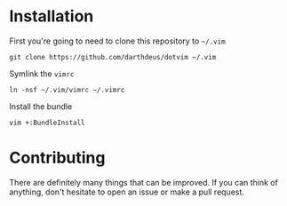# Installation

First you're going to need to clone this repository to `~/.vim`

    git clone https://github.com/darthdeus/dotvim ~/.vim

Symlink the `vimrc`

    ln -nsf ~/.vim/vimrc ~/.vimrc

Install the bundle

    vim +:BundleInstall

# Contributing

There are definitely many things that can be improved. If you can think
of anything, don't hesitate to open an issue or make a pull request.
